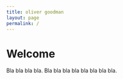 ```yaml
---
title: oliver goodman
layout: page
permalink: /
---
```


# Welcome

Bla bla bla bla. Bla bla bla bla bla bla bla bla.
